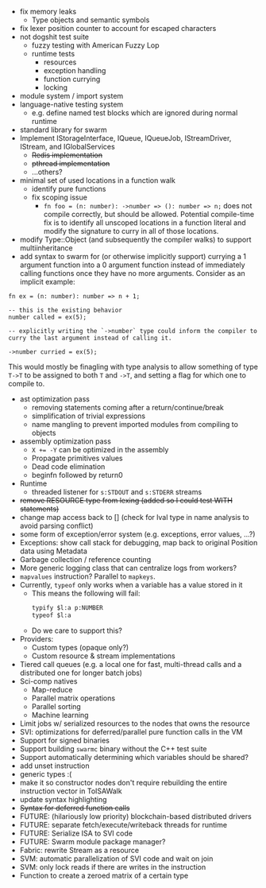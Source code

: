 - fix memory leaks
  - Type objects and semantic symbols
- fix lexer position counter to account for escaped characters
- not dogshit test suite
  - fuzzy testing with American Fuzzy Lop
  - runtime tests
    - resources
    - exception handling
    - function currying
    - locking
- module system / import system
- language-native testing system
  - e.g. define named test blocks which are ignored during normal runtime
- standard library for swarm
- Implement IStorageInterface, IQueue, IQueueJob, IStreamDriver, IStream, and IGlobalServices
    - ~~Redis implementation~~
    - ~~pthread implementation~~
    - ...others?
- minimal set of used locations in a function walk
  - identify pure functions
  - fix scoping issue
    - `fn foo = (n: number): ->number => (): number => n;` does not compile correctly, but should
      be allowed. Potential compile-time fix is to identify all unscoped locations in a function
      literal and modify the signature to curry in all of those locations.
- modify Type::Object (and subsequently the compiler walks) to support multiinheritance
- add syntax to swarm for (or otherwise implicitly support) currying a 1 argument function into a 0 argument function instead of immediately calling functions once they have no more arguments. Consider as an implicit example:
```swarmc
fn ex = (n: number): number => n + 1;

-- this is the existing behavior
number called = ex(5);

-- explicitly writing the `->number` type could inform the compiler to curry the last argument instead of calling it.

->number curried = ex(5);
```
This would mostly be finagling with type analysis to allow something of type `T->T` to be assigned to both `T` and `->T`, and setting a flag for which one to compile to.

- ast optimization pass
  - removing statements coming after a return/continue/break
  - simplification of trivial expressions
  - name mangling to prevent imported modules from compiling to objects
- assembly optimization pass
  - `X += -Y` can be optimized in the assembly
  - Propagate primitives values
  - Dead code elimination
  - beginfn followed by return0
- Runtime
  - threaded listener for `s:STDOUT` and `s:STDERR` streams
- ~~remove RESOURCE type from lexing (added so I could test WITH statements)~~
- change map access back to [] (check for lval type in name analysis to avoid parsing conflict)
- some form of exception/error system (e.g. exceptions, error values, ...?)
- Exceptions: show call stack for debugging, map back to original Position data using Metadata
- Garbage collection / reference counting
- More generic logging class that can centralize logs from workers?
- `mapvalues` instruction? Parallel to `mapkeys`.
- Currently, `typeof` only works when a variable has a value stored in it
  - This means the following will fail:
    ```txt
    typify $l:a p:NUMBER
    typeof $l:a
    ```
  - Do we care to support this?
- Providers:
  - Custom types (opaque only?)
  - Custom resource & stream implementations
- Tiered call queues (e.g. a local one for fast, multi-thread calls and a distributed one for longer batch jobs)
- Sci-comp natives
  - Map-reduce
  - Parallel matrix operations
  - Parallel sorting
  - Machine learning
- Limit jobs w/ serialized resources to the nodes that owns the resource
- SVI: optimizations for deferred/parallel pure function calls in the VM
- Support for signed binaries
- Support building `swarmc` binary without the C++ test suite
- Support automatically determining which variables should be shared?
- add unset instruction
- generic types :(
- make it so constructor nodes don't require rebuilding the entire instruction vector in ToISAWalk
- update syntax highlighting
- ~~Syntax for deferred function calls~~
- FUTURE: (hilariously low priority) blockchain-based distributed drivers
- FUTURE: separate fetch/execute/writeback threads for runtime
- FUTURE: Serialize ISA to SVI code
- FUTURE: Swarm module package manager?
- Fabric: rewrite Stream as a resource
- SVM: automatic parallelization of SVI code and wait on join
- SVM: only lock reads if there are writes in the instruction
- Function to create a zeroed matrix of a certain type

